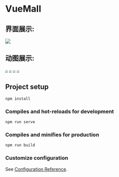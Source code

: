 # VueMall

## 界面展示: 

![](C:\Users\rickee\Documents\WebStudy\VueMall\images\show.png)



## 动图展示: 

<img src="C:\Users\rickee\Documents\WebStudy\VueMall\images\home.gif" style="zoom: 50%;" /> <img src="C:\Users\rickee\Documents\WebStudy\VueMall\images\category.gif" style="zoom:50%;" /> <img src="C:\Users\rickee\Documents\WebStudy\VueMall\images\cart.gif" style="zoom:50%;" /> <img src="C:\Users\rickee\Documents\WebStudy\VueMall\images\detail.gif" style="zoom:50%;" />



## Project setup

```
npm install
```

### Compiles and hot-reloads for development
```
npm run serve
```

### Compiles and minifies for production
```
npm run build
```

### Customize configuration
See [Configuration Reference](https://cli.vuejs.org/config/).
